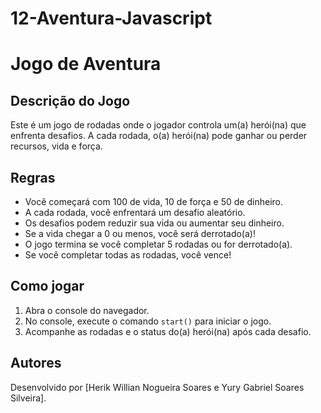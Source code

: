 # 12-Aventura-Javascript

# Jogo de Aventura

## Descrição do Jogo
Este é um jogo de rodadas onde o jogador controla um(a) herói(na) que enfrenta desafios. A cada rodada, o(a) herói(na) pode ganhar ou perder recursos, vida e força.

## Regras
- Você começará com 100 de vida, 10 de força e 50 de dinheiro.
- A cada rodada, você enfrentará um desafio aleatório.
- Os desafios podem reduzir sua vida ou aumentar seu dinheiro.
- Se a vida chegar a 0 ou menos, você será derrotado(a)!
- O jogo termina se você completar 5 rodadas ou for derrotado(a).
- Se você completar todas as rodadas, você vence!

## Como jogar
1. Abra o console do navegador.
2. No console, execute o comando `start()` para iniciar o jogo.
3. Acompanhe as rodadas e o status do(a) herói(na) após cada desafio.

## Autores
Desenvolvido por [Herik Willian Nogueira Soares e Yury Gabriel Soares Silveira].
